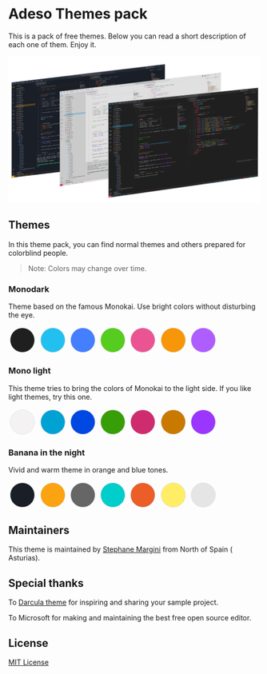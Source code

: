 # Adeso Themes pack


This is a pack of free themes. Below you can read a short description of each one of them. Enjoy it.


![code samples](./assets/screenshot.png)


## Themes

In this theme pack, you can find normal themes and others prepared for colorblind people.


> Note: Colors may change over time.

### Monodark

Theme based on the famous Monokai. Use bright colors without disturbing the eye.

<span style="background:#1f1f1f;" class="color" >&shy;</span> 
<span style="background:#22c0f0;" class="color" >&shy;</span>
<span style="background:#437fff;" class="color" >&shy;</span>
<span style="background:#56cc1f;" class="color" >&shy;</span> 
<span style="background:#eb5493;" class="color" >&shy;</span>
<span style="background:#f69608;" class="color" >&shy;</span>
<span style="background:#ae5dff;" class="color" >&shy;</span>

### Mono light

This theme tries to bring the colors of Monokai to the light side. If you like light themes, try this one.

<span style="background:#F4F2F2;" class="color" >&shy;</span> 
<span style="background:#00a2d3;" class="color" >&shy;</span>
<span style="background:#0048E2;" class="color" >&shy;</span>
<span style="background:#389e08;" class="color" >&shy;</span> 
<span style="background:#cf2c70;" class="color" >&shy;</span>
<span style="background:#ca7900;" class="color" >&shy;</span>
<span style="background:#9b36ff;" class="color" >&shy;</span>

### Banana in the night

Vivid and warm theme in orange and blue tones.

<span style="background:#1a1e27;" class="color" >&shy;</span> 
<span style="background:#FCA311;" class="color" >&shy;</span>
<span style="background:#666666;" class="color" >&shy;</span>
<span style="background:#00cecb;" class="color" >&shy;</span> 
<span style="background:#eb5e28;" class="color" >&shy;</span>
<span style="background:#ffed66;" class="color" >&shy;</span>
<span style="background:#E5E5E5;" class="color" >&shy;</span>

## Maintainers

This theme is maintained by [Stephane Margini](https://www.linkedin.com/in/stephane-margini/) from North of Spain ( Asturias).

## Special thanks

To [Darcula theme](https://draculatheme.com/) for inspiring and sharing your sample project.

To Microsoft for making and maintaining the best free open source editor.

## License

[MIT License](./LICENSE)

<style>
    .color{       
        height: 3rem;  
        width: 3rem;
        display:inline-block; 
        border: .1px solid #e5e5e5;
        border-radius:50%;
        margin: .2rem
    }
</style>